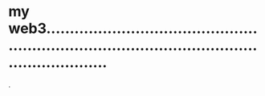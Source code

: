 # my web3.......................................................................................................................
.
